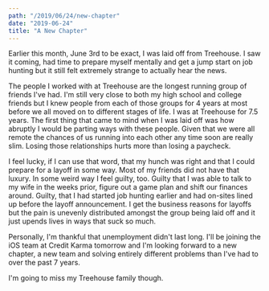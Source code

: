 ```yaml
---
path: "/2019/06/24/new-chapter"
date: "2019-06-24"
title: "A New Chapter"
---
```


Earlier this month, June 3rd to be exact, I was laid off from Treehouse. I saw it coming, had time to prepare myself mentally and get a jump start on job hunting but it still felt extremely strange to actually hear the news. 

The people I worked with at Treehouse are the longest running group of friends I've had. I'm still very close to both my high school and college friends but I knew people from each of those groups for 4 years at most before we all moved on to different stages of life. I was at Treehouse for 7.5 years. The first thing that came to mind when I was laid off was how abruptly I would be parting ways with these people. Given that we were all remote the chances of us running into each other any time soon are really slim. Losing those relationships hurts more than losing a paycheck.

I feel lucky, if I can use that word, that my hunch was right and that I could prepare for a layoff in some way. Most of my friends did not have that luxury. In some weird way I feel guilty, too. Guilty that I was able to talk to my wife in the weeks prior, figure out a game plan and shift our finances around. Guilty, that I had started job hunting earlier and had on-sites lined up before the layoff announcement. I get the business reasons for layoffs but the pain is unevenly distributed amongst the group being laid off and it just upends lives in ways that suck so much.

Personally, I'm thankful that unemployment didn't last long. I'll be joining the iOS team at Credit Karma tomorrow and I'm looking forward to a new chapter, a new team and solving entirely different problems than I've had to over the past 7 years.

I'm going to miss my Treehouse family though.

